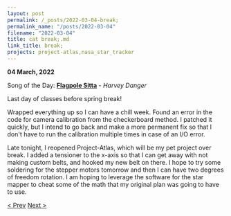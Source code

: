 ```yaml
---
layout: post
permalink: /_posts/2022-03-04-break;
permalink_name: "/posts/2022-03-04"
filename: "2022-03-04"
title: cat break;.md
link_title: break;
projects: project-atlas,nasa_star_tracker
---
```

**04 March, 2022**

Song of the Day: [**Flagpole Sitta**](https://youtu.be/wYsMjEeEg4g) - *Harvey Danger*

Last day of classes before spring break!

Wrapped everything up so I can have a chill week. Found an error in the code for camera calibration from the checkerboard method. I patched it quickly, but I intend to go back and make a more permanent fix so that I don't have to run the calibration multiple times in case of an I/O error.

Late tonight, I reopened Project-Atlas, which will be my pet project over break. I added a tensioner to the x-axis so that I can get away with not making custom belts, and hooked my new belt on there. I hope to try some soldering for the stepper motors tomorrow and then I can have two degrees of freedom rotation. I am hoping to leverage the software for the star mapper to cheat some of the math that my original plan was going to have to use.

[< Prev](/_posts/2022-02-28-triumph_over_java)    [Next >](/all_caught_up)

